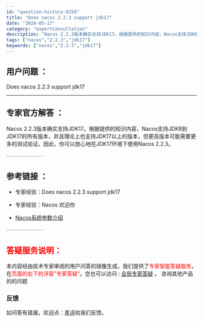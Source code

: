 ```yaml
---
id: "question-history-8250"
title: "Does nacos 2.2.3 support jdk17"
date: "2024-05-17"
category: "expertConsultation"
description: "Nacos 2.2.3版本确实支持JDK17。根据提供的知识内容，Nacos支持JDK8到JDK17的所有版本，并且理论上也支持JDK17以上的版本，但更高版本可能需要更多的测试验证。因此，你可以放心地在JDK17环境下使用Nacos 2.2.3。"
tags: ["nacos","2.2.3","jdk17"]
keywords: ["nacos","2.2.3","jdk17"]
---
```


## 用户问题 ： 
 Does nacos 2.2.3 support jdk17  

---------------
## 专家官方解答 ：

Nacos 2.2.3版本确实支持JDK17。根据提供的知识内容，Nacos支持JDK8到JDK17的所有版本，并且理论上也支持JDK17以上的版本，但更高版本可能需要更多的测试验证。因此，你可以放心地在JDK17环境下使用Nacos 2.2.3。


<font color="#949494">---------------</font> 


## 参考链接 ：

* 专家经验：Does nacos 2.2.3 support jdk17 
 
 * 专家经验：Nacos 欢迎你 
 
 * [Nacos系统参数介绍](https://nacos.io/docs/latest/guide/admin/system-configurations)


 <font color="#949494">---------------</font> 
 


## <font color="#FF0000">答疑服务说明：</font> 

本内容经由技术专家审阅的用户问答的镜像生成，我们提供了<font color="#FF0000">专家智能答疑服务</font>，在<font color="#FF0000">页面的右下的浮窗”专家答疑“</font>。您也可以访问 : [全局专家答疑](https://answer.opensource.alibaba.com/docs/intro) 。 咨询其他产品的的问题

### 反馈
如问答有错漏，欢迎点：[差评](https://ai.nacos.io/user/feedbackByEnhancerGradePOJOID?enhancerGradePOJOId=13601)给我们反馈。
